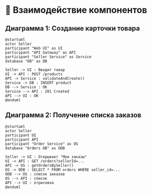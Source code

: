 # 🔁 Взаимодействие компонентов

## Диаграмма 1: Создание карточки товара

```plantuml
@startuml
actor Seller
participant "Web UI" as UI
participant "API Gateway" as API
participant "Seller Service" as Service
database "DB" as DB

Seller -> UI : Вводит товар
UI -> API : POST /products
API -> Service : validateAndCreate()
Service -> DB : INSERT product
DB --> Service : OK
Service --> API : 201 Created
API --> UI : OK
@enduml
```

## Диаграмма 2: Получение списка заказов

```plantuml
@startuml
actor Seller
participant UI
participant API
participant "Order Service" as OS
database "Orders DB" as ODB

Seller -> UI : Открывает "Мои заказы"
UI -> API : GET /orders?sellerId=...
API -> OS : getOrdersBySeller()
OS -> ODB : SELECT * FROM orders WHERE seller_id=...
ODB --> OS : список заказов
OS --> API : список
API --> UI : отрисовка
@enduml
```